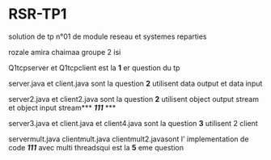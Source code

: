 # RSR-TP1
solution de tp n°01 de  module reseau et systemes reparties

rozale amira chaimaa groupe 2 isi

Q1tcpserver et Q1tcpclient   est la **1** er question du tp 

server.java et client.java sont la question **2** utilisent data output et data input

server2.java et client2.java sont la  question **2** utilisent object output stream et object input stream*** ***111***  ***

server3.java et client.java et client4.java sont la question **3** utilisent 2 client 

servermult.java clientmult.java  clientmult2.javasont l' implementation de code ***111*** avec multi threadsqui est la **5** eme question
